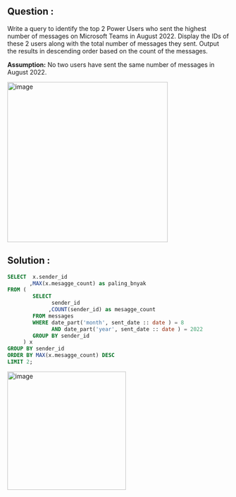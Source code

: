 ## Question :
Write a query to identify the top 2 Power Users who sent the highest number of messages on Microsoft Teams in August 2022.
Display the IDs of these 2 users along with the total number of messages they sent. Output the results in descending order 
based on the count of the messages.

**Assumption:**
No two users have sent the same number of messages in August 2022.

<img width="364" alt="image" src="https://github.com/Sary332/SQL-Code-Practice/assets/110008177/b0fc43d3-e16b-468d-8490-66be2d42a1f9">

## Solution :
```sql
SELECT  x.sender_id 
       ,MAX(x.mesagge_count) as paling_bnyak
FROM (
        SELECT 
              sender_id
             ,COUNT(sender_id) as mesagge_count
        FROM messages
        WHERE date_part('month', sent_date :: date ) = 8 
              AND date_part('year', sent_date :: date ) = 2022
        GROUP BY sender_id
     ) x
GROUP BY sender_id
ORDER BY MAX(x.mesagge_count) DESC
LIMIT 2;
```
<img width="269" alt="image" src="https://github.com/Sary332/SQL-Code-Practice/assets/110008177/64ce0058-067e-4db6-9b12-5d85e74ff349">

